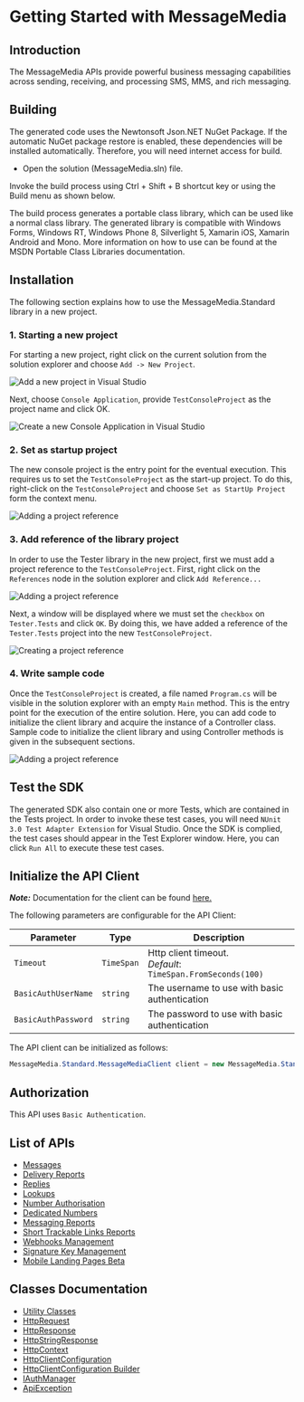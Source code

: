 
# Getting Started with MessageMedia

## Introduction

The MessageMedia APIs provide powerful business messaging capabilities across sending, receiving, and processing SMS, MMS, and rich messaging.

## Building

The generated code uses the Newtonsoft Json.NET NuGet Package. If the automatic NuGet package restore is enabled, these dependencies will be installed automatically. Therefore, you will need internet access for build.

* Open the solution (MessageMedia.sln) file.

Invoke the build process using Ctrl + Shift + B shortcut key or using the Build menu as shown below.

The build process generates a portable class library, which can be used like a normal class library. The generated library is compatible with Windows Forms, Windows RT, Windows Phone 8, Silverlight 5, Xamarin iOS, Xamarin Android and Mono. More information on how to use can be found at the MSDN Portable Class Libraries documentation.

## Installation

The following section explains how to use the MessageMedia.Standard library in a new project.

### 1. Starting a new project

For starting a new project, right click on the current solution from the solution explorer and choose `Add -> New Project`.

![Add a new project in Visual Studio](https://apidocs.io/illustration/cs?workspaceFolder=MessageMedia-CSharp&workspaceName=MessageMedia&projectName=MessageMedia.Standard&rootNamespace=MessageMedia.Standard&step=addProject)

Next, choose `Console Application`, provide `TestConsoleProject` as the project name and click OK.

![Create a new Console Application in Visual Studio](https://apidocs.io/illustration/cs?workspaceFolder=MessageMedia-CSharp&workspaceName=MessageMedia&projectName=MessageMedia.Standard&rootNamespace=MessageMedia.Standard&step=createProject)

### 2. Set as startup project

The new console project is the entry point for the eventual execution. This requires us to set the `TestConsoleProject` as the start-up project. To do this, right-click on the `TestConsoleProject` and choose `Set as StartUp Project` form the context menu.

![Adding a project reference](https://apidocs.io/illustration/cs?workspaceFolder=MessageMedia-CSharp&workspaceName=MessageMedia&projectName=MessageMedia.Standard&rootNamespace=MessageMedia.Standard&step=setStartup)

### 3. Add reference of the library project

In order to use the Tester library in the new project, first we must add a project reference to the `TestConsoleProject`. First, right click on the `References` node in the solution explorer and click `Add Reference...`

![Adding a project reference](https://apidocs.io/illustration/cs?workspaceFolder=MessageMedia-CSharp&workspaceName=MessageMedia&projectName=MessageMedia.Standard&rootNamespace=MessageMedia.Standard&step=addReference)

Next, a window will be displayed where we must set the `checkbox` on `Tester.Tests` and click `OK`. By doing this, we have added a reference of the `Tester.Tests` project into the new `TestConsoleProject`.

![Creating a project reference](https://apidocs.io/illustration/cs?workspaceFolder=MessageMedia-CSharp&workspaceName=MessageMedia&projectName=MessageMedia.Standard&rootNamespace=MessageMedia.Standard&step=createReference)

### 4. Write sample code

Once the `TestConsoleProject` is created, a file named `Program.cs` will be visible in the solution explorer with an empty `Main` method. This is the entry point for the execution of the entire solution. Here, you can add code to initialize the client library and acquire the instance of a Controller class. Sample code to initialize the client library and using Controller methods is given in the subsequent sections.

![Adding a project reference](https://apidocs.io/illustration/cs?workspaceFolder=MessageMedia-CSharp&workspaceName=MessageMedia&projectName=MessageMedia.Standard&rootNamespace=MessageMedia.Standard&step=addCode)

## Test the SDK

The generated SDK also contain one or more Tests, which are contained in the Tests project. In order to invoke these test cases, you will need `NUnit 3.0 Test Adapter Extension` for Visual Studio. Once the SDK is complied, the test cases should appear in the Test Explorer window. Here, you can click `Run All` to execute these test cases.

## Initialize the API Client

**_Note:_** Documentation for the client can be found [here.](/doc/client.md)

The following parameters are configurable for the API Client:

| Parameter | Type | Description |
|  --- | --- | --- |
| `Timeout` | `TimeSpan` | Http client timeout.<br>*Default*: `TimeSpan.FromSeconds(100)` |
| `BasicAuthUserName` | `string` | The username to use with basic authentication |
| `BasicAuthPassword` | `string` | The password to use with basic authentication |

The API client can be initialized as follows:

```csharp
MessageMedia.Standard.MessageMediaClient client = new MessageMedia.Standard.MessageMediaClient.Builder().Build();
```

## Authorization

This API uses `Basic Authentication`.

## List of APIs

* [Messages](/doc/controllers/messages.md)
* [Delivery Reports](/doc/controllers/delivery-reports.md)
* [Replies](/doc/controllers/replies.md)
* [Lookups](/doc/controllers/lookups.md)
* [Number Authorisation](/doc/controllers/number-authorisation.md)
* [Dedicated Numbers](/doc/controllers/dedicated-numbers.md)
* [Messaging Reports](/doc/controllers/messaging-reports.md)
* [Short Trackable Links Reports](/doc/controllers/short-trackable-links-reports.md)
* [Webhooks Management](/doc/controllers/webhooks-management.md)
* [Signature Key Management](/doc/controllers/signature-key-management.md)
* [Mobile Landing Pages Beta](/doc/controllers/mobile-landing-pages-beta.md)

## Classes Documentation

* [Utility Classes](/doc/utility-classes.md)
* [HttpRequest](/doc/http-request.md)
* [HttpResponse](/doc/http-response.md)
* [HttpStringResponse](/doc/http-string-response.md)
* [HttpContext](/doc/http-context.md)
* [HttpClientConfiguration](/doc/http-client-configuration.md)
* [HttpClientConfiguration Builder](/doc/http-client-configuration-builder.md)
* [IAuthManager](/doc/i-auth-manager.md)
* [ApiException](/doc/api-exception.md)

